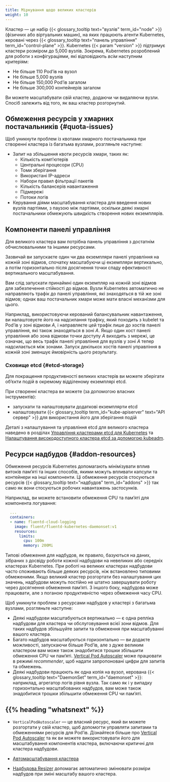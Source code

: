 ```yaml
---
title: Міркування щодо великих кластерів
weight: 10
---
```


Кластер — це набір {{< glossary_tooltip text="вузлів" term_id="node" >}} (фізичних або віртуальних
машин), на яких працюють агенти Kubernetes, керовані через {{< glossary_tooltip text="панель управління" term_id="control-plane" >}}. Kubernetes {{< param "version" >}} підтримує кластери розміром до 5,000 вузлів. Зокрема, Kubernetes розроблений для роботи з конфігураціями, які відповідають *всім* наступним критеріям:

* Не більше 110 Podʼів на вузол
* Не більше 5,000 вузлів
* Не більше 150,000 Podʼів загалом
* Не більше 300,000 контейнерів загалом

Ви можете масштабувати свій кластер, додаючи чи видаляючи вузли. Спосіб залежить від того, як ваш кластер розгорнутий.

## Обмеження ресурсів у хмарних постачальників {#quota-issues}

Щоб уникнути проблем із квотами хмарного постачальника при створенні кластера із багатьма вузлами, розгляньте наступне:

* Запит на збільшення квоти ресурсів хмари, таких як:
  * Кількість компʼютерів
  * Центральні процесори (CPU)
  * Томи зберігання
  * Використані IP-адреси
  * Набори правил фільтрації пакетів
  * Кількість балансерів навантаження
  * Підмережі
  * Потоки логів
* Керування діями масштабування кластера для введення нових вузлів партіями, з паузою між партіями, оскільки деякі хмарні постачальники обмежують швидкість створення нових екземплярів.

## Компоненти панелі управління

Для великого кластера вам потрібна панель управління з достатнім обчислювальними та іншими ресурсами.

Зазвичай ви запускаєте один чи два екземпляри панелі управління на кожній зоні відмов, спочатку масштабуючи ці екземпляри вертикально, а потім горизонтально після досягнення точки спаду ефективності вертикального масштабування.

Вам слід запускати принаймні один екземпляр на кожній зоні відмов для забезпечення стійкості до відмов. Вузли Kubernetes автоматично не направляють трафік до панелі управління, які знаходяться в тій же зоні відмов; однак ваш постачальник хмари може мати власні механізми для цього.

Наприклад, використовуючи керований балансувальник навантаження, ви налаштовуєте його на надсилання трафіку, який походить з kubelet та Podʼів у зоні відмови *A*, і направляєте цей трафік лише до хостів панелі управління, які також знаходяться в зоні *A*. Якщо один хост панелі управління або зона відмови точки доступу *А* виходить з мережі, це означає, що весь трафік панелі управління для вузлів у зоні *А* тепер надсилається між зонами. Запуск декількох хостів панелі управління в кожній зоні зменшує ймовірність цього результату.

### Сховище etcd {#etcd-storage}

Для покращення продуктивності великих кластерів ви можете зберігати обʼєкти подій в окремому відділеному екземплярі etcd.

При створенні кластера ви можете (за допомогою власних інструментів):

* запускати та налаштовувати додаткові екземплярти etcd
* налаштовувати {{< glossary_tooltip term_id="kube-apiserver" text="API сервер" >}} для використання його для зберігання подій

Деталі з налаштування та управління etcd для великого кластера наведено в розділах
[Управління кластерами etcd для Kubernetes](/uk/docs/tasks/administer-cluster/configure-upgrade-etcd/) та [Налаштування високодоступного кластера etcd за допомогою kubeadm](/uk/docs/setup/production-environment/tools/kubeadm/setup-ha-etcd-with-kubeadm/).

## Ресурси надбудов {#addon-resources}

Обмеження ресурсів Kubernetes допомагають мінімізувати вплив витоків памʼяті та інших способів, якими можуть впливати капсули та контейнери на інші компоненти. Ці обмеження ресурсів стосуються ресурсів {{< glossary_tooltip text="надбудов" term_id="addons" >}} так само як вони стосуються робочих навантажень застосунків.

Наприклад, ви можете встановити обмеження CPU та памʼяті для компонента логування:

```yaml
  ...
  containers:
  - name: fluentd-cloud-logging
    image: fluent/fluentd-kubernetes-daemonset:v1
    resources:
      limits:
        cpu: 100m
        memory: 200Mi
```

Типові обмеження для надбудов, як правило, базуються на даних, зібраних з досвіду роботи кожної надбудови на невеликих або середніх кластерах Kubernetes. При роботі на великих кластерах надбудови часто споживають більше деяких ресурсів, ніж встановлено типовими обмеженими. Якщо великий кластер розгортати без налаштування цих значень, надбудови можуть постійно не штатно завершувати роботу через досягнення обмеження памʼяті. З іншого боку, надбудова може працювати, але з поганою продуктивністю через обмеження часу CPU.

Щоб уникнути проблем з ресурсами надбудов у кластері з багатьма вузлами, розгляньте наступне:

* Деякі надбудови масштабуються вертикально — є одна репліка надбудови для кластера чи обслуговування всієї зони відмов. Для таких надбудов збільшуйте запити та обмеження при масштабуванні вашого кластера.
* Багато надбудов масштабуються горизонтально — ви додаєте можливості, запускаючи більше Podʼів, але з дуже великим кластером вам може також знадобитися трошки збільшити обмеження CPU чи памʼяті. [Vertical Pod Autoscaler](https://github.com/kubernetes/autoscaler/tree/master/vertical-pod-autoscaler#readme) може працювати в режимі *recommender*, щоб надати запропоновані цифри для запитів та обмежень.
* Деякі надбудови працюють як одна копія на вузол, керована {{< glossary_tooltip text="DaemonSet" term_id="daemonset" >}}: наприклад, агрегатор логів рівня вузла. Так само як і у випадку горизонтально масштабованих надбудов, вам може також знадобитися трошки збільшити обмеження CPU чи памʼяті.

## {{% heading "whatsnext" %}}

* `VerticalPodAutoscaler` — це власний ресурс, який ви можете розгортати у свій кластер, щоб допомогти управляти запитами та обмеженнями ресурсів для Podʼів. Дізнайтеся більше про [Vertical Pod Autoscaler](https://github.com/kubernetes/autoscaler/tree/master/vertical-pod-autoscaler#readme) та як ви можете використовувати його для масштабування компонентів кластера, включаючи критичні для кластера надбудови.

* [Автомасштабування кластера](/uk/docs/concepts/cluster-administration/cluster-autoscaling/)

* [Надбудова Resizer](https://github.com/kubernetes/autoscaler/tree/master/addon-resizer#readme) допомагає автоматично змінювати розміри надбудов при зміні масштабу вашого кластера.
